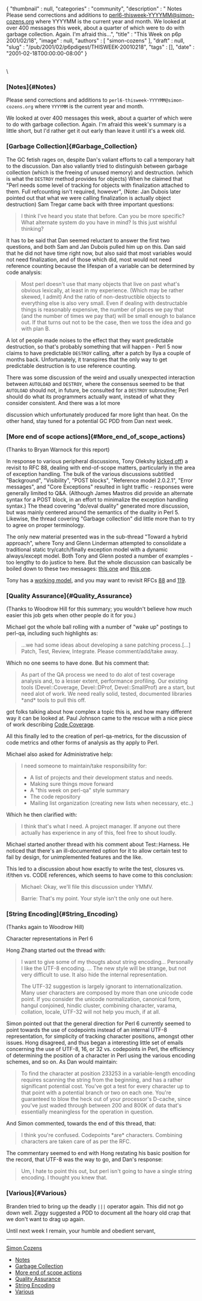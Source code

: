 {
   "thumbnail" : null,
   "categories" : "community",
   "description" : " Notes Please send corrections and additions to perl6-thisweek-YYYYMM@simon-cozens.org where YYYYMM is the current year and month. We looked at over 400 messages this week, about a quarter of which were to do with garbage collection. Again. I'm afraid this...",
   "title" : "This Week on p6p 2001/02/18",
   "image" : null,
   "authors" : [
      "simon-cozens"
   ],
   "draft" : null,
   "slug" : "/pub/2001/02/p6pdigest/THISWEEK-20010218",
   "tags" : [],
   "date" : "2001-02-18T00:00:00-08:00"
}





\
\
### [Notes]{#Notes}

Please send corrections and additions to
`perl6-thisweek-YYYYMM@simon-cozens.org` where `YYYYMM` is the current
year and month.

We looked at over 400 messages this week, about a quarter of which were
to do with garbage collection. Again. I'm afraid this week's summary is
a little short, but I'd rather get it out early than leave it until it's
a week old.

### [Garbage Collection]{#Garbage_Collection}

The GC fetish rages on, despite Dan's valiant efforts to call a
temporary halt to the discussion. Dan also valiantly tried to
distinguish between garbage collection (which is the freeing of unused
memory) and destruction. (which is what the `DESTROY` method provides
for objects) When he claimed that "Perl needs some level of tracking for
objects with finalization attached to them. Full refcounting isn't
required, however", (Note: Jan Dubois later pointed out that what we
were calling finalization is actually object destruction) Sam Tregar
came back with three important questions:

> I think I've heard you state that before. Can you be more specific?
> What alternate system do you have in mind? Is this just wishful
> thinking?

It has to be said that Dan seemed reluctant to answer the first two
questions, and both Sam and Jan Dubois pulled him up on this. Dan said
that he did not have time right now, but also said that most variables
would not need finalization, and of those which did, most would not need
reference counting because the lifespan of a variable can be determined
by code analysis:

> Most perl doesn't use that many objects that live on past what's
> obvious lexically, at least in my experience. (Which may be rather
> skewed, I admit) And the ratio of non-destructible objects to
> everything else is also very small. Even if dealing with destructable
> things is reasonably expensive, the number of places we pay that (and
> the number of times we pay that) will be small enough to balance out.
> If that turns out not to be the case, then we toss the idea and go
> with plan B.

A lot of people made noises to the effect that they want predictable
destruction, so that's probably something that will happen - Perl 5 now
claims to have predictable `DESTROY` calling, after a patch by Ilya a
couple of months back. Unfortunately, it transpires that the only way to
get predictable destruction is to use reference counting.

There was some discussion of the weird and usually unexpected
interaction between `AUTOLOAD` and `DESTROY`, where the consensus seemed
to be that `AUTOLOAD` should not, in future, be consulted for a
`DESTROY` subroutine; Perl should do what its programmers actually want,
instead of what they consider consistent. And there was a lot more

discussion which unfortunately produced far more light than heat. On the
other hand, stay tuned for a potential GC PDD from Dan next week.

### [More end of scope actions]{#More_end_of_scope_actions}

(Thanks to Bryan Warnock for this report)

In response to various peripheral discussions, Tony Olekshy [kicked
off](http://archive.develooper.com/perl6-language@perl.org/msg05604.html))
a revisit to RFC 88, dealing with end-of-scope matters, particularly in
the area of exception handling. The bulk of the various discussions
subtitled "Background", "Visibility", "POST blocks", "Reference model
2.0.2.1", "Error messages", and "Core Exceptions" resulted in light
traffic - responses were generally limited to Q&A. (Although James
Mastros did provide an alternate syntax for a POST block, in an effort
to minimalize the exception handling syntax.) The thead covering
"do/eval duality" generated more discussion, but was mainly centered
around the semantics of the duality in Perl 5. Likewise, the thread
covering "Garbage collection" did little more than to try to agree on
proper terminology.

The only new material presented was in the sub-thread "Toward a hybrid
approach", where Tony and Glenn Linderman attempted to consolidate a
traditional static try/catch/finally exception model with a dynamic
always/except model. Both Tony and Glenn posted a number of examples -
too lengthy to do justice to here. But the whole discussion can
basically be boiled down to these two messages: [this
one](http://archive.develooper.com/perl6-language@perl.org/msg05868.html)
and [this
one](http://archive.develooper.com/perl6-language@perl.org/msg05985.html).

Tony has a [working model](http://www.avrasoft.com/perl6/try6-2021.txt),
and you may want to revisit RFCs [88](http://dev.perl.org/rfc/88.html)
and [119](http://dev.perl.org/rfc/119.html).

### [Quality Assurance]{#Quality_Assurance}

(Thanks to Woodrow Hill for this summary; you wouldn't believe how much
easier this job gets when other people do it for you.)

Michael got the whole ball rolling with a number of "wake up" postings
to perl-qa, including such highlights as:

> ...we had some ideas about developing a sane patching process.\[...\]
> Patch, Test, Review, Integrate. Please comment/add/take away.

Which no one seems to have done. But his comment that:

> As part of the QA process we need to do alot of test coverage analysis
> and, to a lesser extent, performance profiling. Our existing tools
> (Devel::Coverage, Devel::DProf, Devel::SmallProf) are a start, but
> need alot of work. We need really solid, tested, documented libraries
> \*and\* tools to pull this off.

got folks talking about how complex a topic this is, and how many
different way it can be looked at. Paul Johnson came to the rescue with
a nice piece of work describing [Code
Coverage](http://archive.develooper.com/perl-qa@perl.org/msg00277.html).

All this finally led to the creation of perl-qa-metrics, for the
discussion of code metrics and other forms of analysis as thy apply to
Perl.

Michael also asked for Administrative help:

> I need someone to maintain/take responsibility for:
>
> -   A list of projects and their development status and needs.
> -   Making sure things move forward
> -   A "this week on perl-qa" style summary
> -   The code repository
> -   Mailing list organization (creating new lists when necessary,
>     etc..)

Which he then clarified with:

> I think that's what I need. A project manager. If anyone out there
> actually has experience in any of this, feel free to shout loudly.

Michael started another thread with his comment about Test::Harness. He
noticed that there's an ill-documented option for it to allow certain
test to fail by design, for unimplemented features and the like.

This led to a discussion about how exactly to write the test, closures
vs. if/then vs. CODE references, which seems to have come to this
conclusion:

> Michael: Okay, we'll file this discussion under YMMV.
>
> Barrie: That's my point. Your style isn't the only one out here.

### [String Encoding]{#String_Encoding}

(Thanks again to Woodrow Hill)

Character representations in Perl 6

Hong Zhang started out the thread with:

> I want to give some of my thougts about string encoding... Personally
> I like the UTF-8 encoding. ... The new style will be strange, but not
> very difficult to use. It also hide the internal representation.
>
> The UTF-32 suggestion is largely ignorant to internationalization.
> Many user characters are composed by more than one unicode code point.
> If you consider the unicode normalization, canonical form, hangul
> conjoined, hindic cluster, combining character, varama, collation,
> locale, UTF-32 will not help you much, if at all.

Simon pointed out that the general direction for Perl 6 currently seemed
to point towards the use of codepoints instead of an internal UTF-8
representation, for simplicity of tracking character positions, amongst
other issues. Hong disagreed, and thus began a interesting little set of
emails concerning the use of UTF-8, 16, or 32 vs. codepoints in Perl,
the efficiency of determining the position of a character in Perl using
the various encoding schemes, and so on. As Dan would maintain:

> To find the character at position 233253 in a variable-length encoding
> requires scanning the string from the beginning, and has a rather
> significant potential cost. You've got a test for every character up
> to that point with a potential branch or two on each one. You're
> guaranteed to blow the heck out of your processor's D-cache, since
> you've just waded through between 200 and 800K of data that's
> essentially meaningless for the operation in question.

And Simon commented, towards the end of this thread, that:

> I think you're confused. Codepoints \*are\* characters. Combining
> characters are taken care of as per the RFC.

The commentary seemed to end with Hong restating his basic position for
the record, that UTF-8 was the way to go, and Dan's response:

> Um, I hate to point this out, but perl isn't going to have a single
> string encoding. I thought you knew that.

### [Various]{#Various}

Branden tried to bring up the deadly `|||` operator again. This did not
go down well. Ziggy suggested a PDD to document all the hoary old crap
that we don't want to drag up again.

Until next week I remain, your humble and obedient servant,

------------------------------------------------------------------------

[Simon Cozens](mailto:simon@brecon.co.uk)
-   [Notes](#Notes)
-   [Garbage Collection](#Garbage_Collection)
-   [More end of scope actions](#More_end_of_scope_actions)
-   [Quality Assurance](#Quality_Assurance)
-   [String Encoding](#String_Encoding)
-   [Various](#Various)


